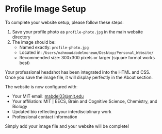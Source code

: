 # Profile Image Setup

To complete your website setup, please follow these steps:

1. Save your profile photo as `profile-photo.jpg` in the main website directory
2. The image should be:
   - Named exactly: `profile-photo.jpg`
   - Located in: `/Users/mahmoudabdelmoneum/Desktop/Personal_Website/`
   - Recommended size: 300x300 pixels or larger (square format works best)

Your professional headshot has been integrated into the HTML and CSS. Once you save the image file, it will display perfectly in the About section.

The website is now configured with:
- Your MIT email: mabdel03@mit.edu
- Your affiliation: MIT | EECS, Brain and Cognitive Science, Chemistry, and Biology
- Updated bio reflecting your interdisciplinary work
- Professional contact information

Simply add your image file and your website will be complete!
